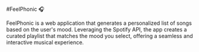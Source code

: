 #FeelPhonic 🎧

FeelPhonic is a web application that generates a personalized list of songs based on the user's mood. Leveraging the Spotify API, the app creates a curated playlist that matches the mood you select, offering a seamless and interactive musical experience.

